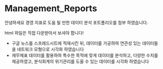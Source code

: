 # Management_Reports

안녕하세요 경영 지표로 도움 될 만한 데이터 분석 포트폴리오를 첨부 하였습니다.

html 파일은 직접 다운받아서 보셔야 합니다!


- 구글 뉴스를 스프레드시트에 적재시킨 뒤, 데이터를 가공하여 연관성 있는 데이터들을 네트워크 모형으로 시각화 하였습니다
- 재무제표 데이터를 활용하여 특수한 목적에 맞게 데이터를 분석하고, 다양한 수치를 제공하였고, 분식회계의 위기관리를 도울 수 있는 데이터를 시각화 하였습니다



